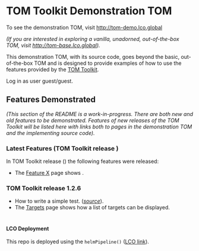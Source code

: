 # TOM Toolkit Demonstration TOM
To see the demonstration TOM, visit http://tom-demo.lco.global

_(If you are interested in exploring a vanilla, unadorned, out-of-the-box TOM, visit
http://tom-base.lco.global)._

This demonstration TOM, with its source code, goes beyond the basic, out-of-the-box TOM and  is designed to provide
examples of how to use the features provided by the [TOM Toolkit](https://tom-toolkit.readthedocs.io/).

Log in as user guest/guest.


## Features Demonstrated
_(This section of the README is a work-in-progress. There are both new and old features
to be demonstrated. Features of new releases of the TOM Toolkit will be listed here with links
both to pages in the demonstration TOM and the implementing source code)._

### Latest Features (TOM Toolkit release _<insert-release-here>_)

In TOM Toolkit release (_<insert-release-here>_) the following features were released:
* The [Feature X](http://tom-demo.lco.global/) page shows _<something-about-feature-x>_.


### TOM Toolkit release 1.2.6
* How to write a simple test. ([_source_](https://github.com/LCOGT/tom-demo/blob/e7594737c068ce7b01f875aeaddbe7f575b4e755/tom_demo/tests/test.py#L5)).
* The [Targets](http://tom-demo.lco.global/targets/) page shows how a list of targets can be displayed.

#
#### LCO Deployment
This repo is deployed using the `helmPipeline()` ([LCO link](https://github.com/LCOGT/jenkins-shared-libraries/blob/master/vars/helmPipeline.md)).